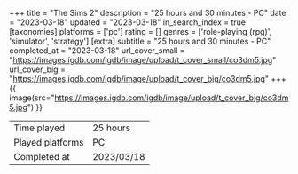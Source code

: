 +++
title = "The Sims 2"
description = "25 hours and 30 minutes - PC"
date = "2023-03-18"
updated = "2023-03-18"
in_search_index = true
[taxonomies]
platforms = ['pc']
rating = []
genres = ['role-playing (rpg)', 'simulator', 'strategy']
[extra]
subtitle = "25 hours and 30 minutes - PC"
completed_at = "2023-03-18"
url_cover_small = "https://images.igdb.com/igdb/image/upload/t_cover_small/co3dm5.jpg"
url_cover_big = "https://images.igdb.com/igdb/image/upload/t_cover_big/co3dm5.jpg"
+++
{{ image(src="https://images.igdb.com/igdb/image/upload/t_cover_big/co3dm5.jpg") }}

|              |            |
| ------------ | ---------- |
| Time played  | 25 hours |
| Played platforms    | PC |
| Completed at | 2023/03/18 |



